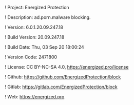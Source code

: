 ! Project: Energized Protection

! Description: ad.porn.malware blocking.

! Version: 6.0.1.20.09.247.18

! Build Version: 20.09.247.18

! Build Date: Thu, 03 Sep 20 18:00:24

! Version Code: 2471800

! License: CC BY-NC-SA 4.0, https://energized.pro/license

! Github: https://github.com/EnergizedProtection/block

! Gitlab: https://gitlab.com/EnergizedProtection/block


! Web: https://energized.pro
